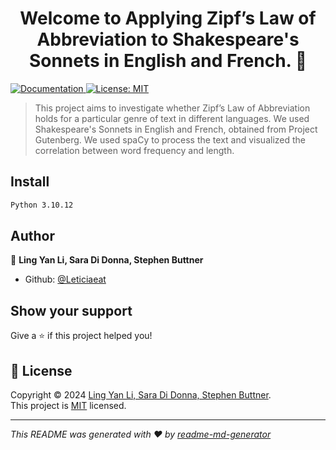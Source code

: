 <h1 align="center">Welcome to Applying Zipf’s Law of Abbreviation to Shakespeare's Sonnets in English and French. 👋</h1>
<p>
  <a href="https://github.com/Letieateat/nlp#readme" target="_blank">
    <img alt="Documentation" src="https://img.shields.io/badge/documentation-yes-brightgreen.svg" />
  </a>
  <a href="https://opensource.org/license/mit/" target="_blank">
    <img alt="License: MIT" src="https://img.shields.io/badge/License-MIT-yellow.svg" />
  </a>
</p>

> This project aims to investigate whether Zipf’s Law of Abbreviation holds for a particular genre of text in different languages. We used Shakespeare's Sonnets in English and French, obtained from Project Gutenberg. We used spaCy to process the text and visualized the correlation between word frequency and length. 

## Install

```sh
Python 3.10.12
```

## Author

👤 **Ling Yan Li, Sara Di Donna, Stephen Buttner**

* Github: [@Leticiaeat](https://github.com/Leticiaeat)

## Show your support

Give a ⭐️ if this project helped you!

## 📝 License

Copyright © 2024 [Ling Yan Li, Sara Di Donna, Stephen Buttner](https://github.com/Leticiaeat).<br />
This project is [MIT](https://opensource.org/license/mit/) licensed.

***
_This README was generated with ❤️ by [readme-md-generator](https://github.com/kefranabg/readme-md-generator)_